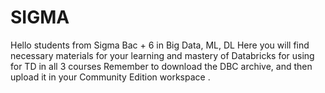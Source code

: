 # SIGMA
Hello students from Sigma Bac + 6 in Big Data, ML, DL
Here you will find necessary materials for your learning and mastery of Databricks for using for TD in all 3 courses 
Remember to download the DBC archive, and then upload it in your Community Edition workspace . 
